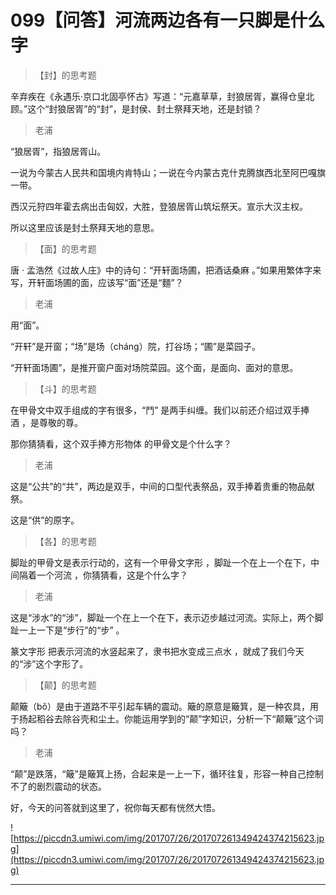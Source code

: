 # 099【问答】河流两边各有一只脚是什么字

> 【封】的思考题

辛弃疾在《永遇乐·京口北固亭怀古》写道：“元嘉草草，封狼居胥，赢得仓皇北顾。”这个“封狼居胥”的“封”，是封侯、封土祭拜天地，还是封锁？

> 老浦

“狼居胥”，指狼居胥山。

一说为今蒙古人民共和国境内肯特山；一说在今内蒙古克什克腾旗西北至阿巴嘎旗一带。

西汉元狩四年霍去病出击匈奴，大胜，登狼居胥山筑坛祭天。宣示大汉主权。

所以这里应该是封土祭拜天地的意思。

> 【面】的思考题

唐 · 孟浩然《过故人庄》中的诗句：“开轩面场圃，把酒话桑麻 。”如果用繁体字来写，开轩面场圃的面，应该写“面”还是“麵”？

> 老浦

用“面”。

“开轩”是开窗；“场”是场（cháng）院，打谷场；“圃”是菜园子。

“开轩面场圃”，是推开窗户面对场院菜园。这个面，是面向、面对的意思。

> 【斗】的思考题

在甲骨文中双手组成的字有很多，“鬥” 是两手纠缠。我们以前还介绍过双手捧酒 ，是尊敬的尊。

那你猜猜看，这个双手捧方形物体 的甲骨文是个什么字？

> 老浦

这是“公共”的“共”，两边是双手，中间的口型代表祭品，双手捧着贵重的物品献祭。

这是“供”的原字。

> 【各】的思考题

脚趾的甲骨文是表示行动的，这有一个甲骨文字形 ，脚趾一个在上一个在下，中间隔着一个河流 ，你猜猜看，这是个什么字？

> 老浦

这是“涉水”的“涉”，脚趾一个在上一个在下，表示迈步越过河流。实际上，两个脚趾一上一下是“步行”的“步” 。

篆文字形 把表示河流的水竖起来了，隶书把水变成三点水 ，就成了我们今天的“涉”这个字形了。

> 【颠】的思考题

颠簸（bǒ）是由于道路不平引起车辆的震动。簸的原意是簸箕，是一种农具，用于扬起稻谷去除谷壳和尘土。你能运用学到的“颠”字知识，分析一下“颠簸”这个词吗？

> 老浦

“颠”是跌落，“簸”是簸箕上扬，合起来是一上一下，循环往复，形容一种自己控制不了的剧烈震动的状态。

好，今天的问答就到这里了，祝你每天都有恍然大悟。

![https://piccdn3.umiwi.com/img/201707/26/201707261349424374215623.jpg](https://piccdn3.umiwi.com/img/201707/26/201707261349424374215623.jpg)

---
